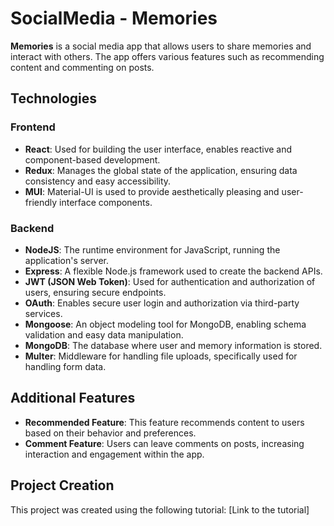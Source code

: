 # SocialMedia - Memories

**Memories** is a social media app that allows users to share memories and interact with others. The app offers various features such as recommending content and commenting on posts.

## Technologies

### Frontend

- **React**: Used for building the user interface, enables reactive and component-based development.
- **Redux**: Manages the global state of the application, ensuring data consistency and easy accessibility.
- **MUI**: Material-UI is used to provide aesthetically pleasing and user-friendly interface components.

### Backend

- **NodeJS**: The runtime environment for JavaScript, running the application's server.
- **Express**: A flexible Node.js framework used to create the backend APIs.
- **JWT (JSON Web Token)**: Used for authentication and authorization of users, ensuring secure endpoints.
- **OAuth**: Enables secure user login and authorization via third-party services.
- **Mongoose**: An object modeling tool for MongoDB, enabling schema validation and easy data manipulation.
- **MongoDB**: The database where user and memory information is stored.
- **Multer**: Middleware for handling file uploads, specifically used for handling form data.

## Additional Features

- **Recommended Feature**: This feature recommends content to users based on their behavior and preferences.
- **Comment Feature**: Users can leave comments on posts, increasing interaction and engagement within the app.

## Project Creation

This project was created using the following tutorial:
[Link to the tutorial]
